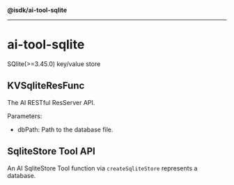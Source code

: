 **@isdk/ai-tool-sqlite**

***

# ai-tool-sqlite

SQlite(>=3.45.0) key/value store

## KVSqliteResFunc

The AI RESTful ResServer API.

Parameters:

* dbPath: Path to the database file.

## SqliteStore Tool API

An AI SqliteStore Tool function via `createSqliteStore` represents a database.
